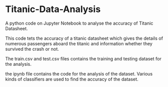 # Titanic-Data-Analysis
A python code on Jupyter Notebook to analyse the accuracy of Titanic Datasheet.

This code tets the accuracy of a titanic datasheet which gives the details of numerous passengers aboard the titanic and information whether they survived the crash or not.

The train.csv and test.csv files contains the training and testing dataset for the analysis.

the ipynb file contains the code for the analysis of the dataset. Various kinds of classifiers are used to find the accuracy of the dataset.
